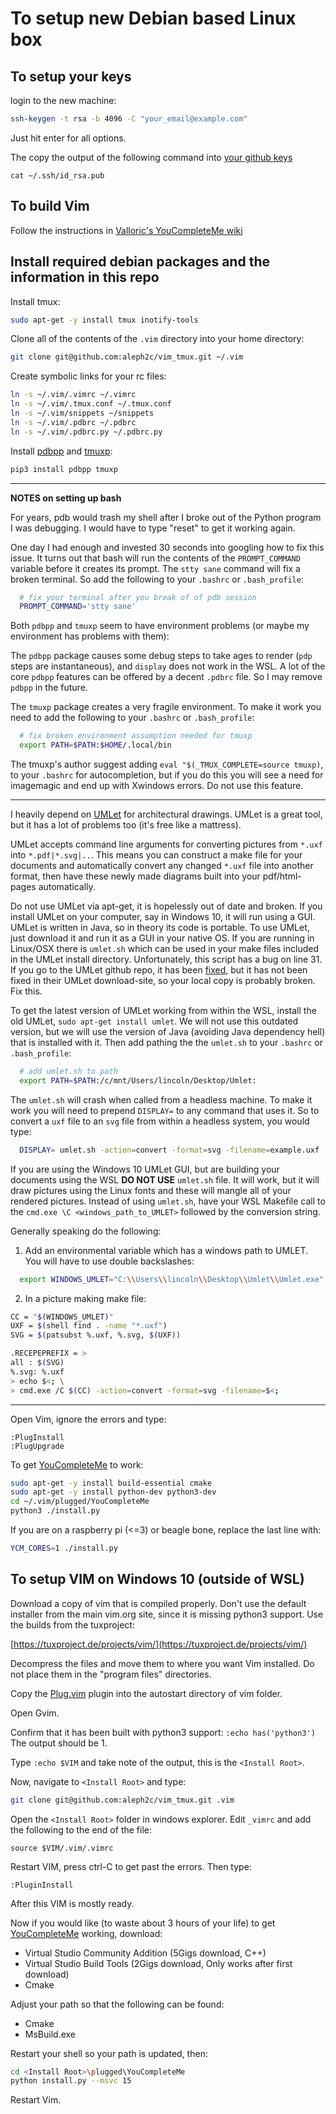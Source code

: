 # To setup new Debian based Linux box

## To setup your keys
login to the new machine:
```bash
ssh-keygen -t rsa -b 4096 -C "your_email@example.com"
```
Just hit enter for all options.

The copy the output of the following command into [your github keys](https://github.com/settings/keys)
```
cat ~/.ssh/id_rsa.pub
```

## To build Vim
Follow the instructions in [Valloric's YouCompleteMe wiki](https://github.com/ycm-core/YouCompleteMe/wiki/Building-Vim-from-source)

## Install required debian packages and the information in this repo
Install tmux:
```bash
sudo apt-get -y install tmux inotify-tools
```
Clone all of the contents of the `.vim` directory into your home directory:
```bash
git clone git@github.com:aleph2c/vim_tmux.git ~/.vim
```
Create symbolic links for your rc files:
```bash
ln -s ~/.vim/.vimrc ~/.vimrc
ln -s ~/.vim/.tmux.conf ~/.tmux.conf
ln -s ~/.vim/snippets ~/snippets
ln -s ~/.vim/.pdbrc ~/.pdbrc
ln -s ~/.vim/.pdbrc.py ~/.pdbrc.py
```
Install [pdbpp](https://pypi.org/project/pdbpp/) and [tmuxp](http://tmuxp.git-pull.com/en/latest/index.html):
```bash
pip3 install pdbpp tmuxp
```
---
**NOTES on setting up bash**

For years, pdb would trash my shell after I broke out of the Python program I
was debugging.  I would have to type "reset" to get it working again.

One day I had enough and invested 30 seconds into googling how to fix this
issue.  It turns out that bash will run the contents of the ``PROMPT_COMMAND``
variable before it creates its prompt.  The ``stty sane`` command will fix a
broken terminal. So add the following to your ``.bashrc`` or
``.bash_profile``:

```bash
  # fix your terminal after you break of of pdb session
  PROMPT_COMMAND='stty sane'
````

Both ``pdbpp`` and ``tmuxp`` seem to have environment problems (or maybe my
environment has problems with them):


The ``pdbpp`` package causes some debug steps to take ages to render (``pdp``
steps are instantaneous), and ``display`` does not work in the WSL.  A lot of
the core ``pdbpp`` features can be offered by a decent ``.pdbrc`` file.  So I
may remove ``pdbpp`` in the future.

The ``tmuxp`` package creates a very fragile environment.   To make it work you
need to add the following to your ``.bashrc`` or ``.bash_profile``:

```bash
  # fix broken environment assumption needed for tmuxp
  export PATH=$PATH:$HOME/.local/bin
```

The tmuxp's author suggest adding ``eval "$(_TMUX_COMPLETE=source tmuxp)``, to
your ``.bashrc`` for autocompletion, but if you do this you will see a need for
imagemagic and end up with Xwindows errors.  Do not use this feature.

----

I heavily depend on [UMLet](https://www.umlet.com/) for architectural drawings.  UMLet is a great tool, but it has a lot of problems too (it's free like a mattress).

UMLet accepts command line arguments for converting pictures from ``*.uxf`` into ``*.pdf|*.svg|..``.  This means you can construct a make file for your documents and automatically convert any changed ``*.uxf`` file into another format, then have these newly made diagrams built into your pdf/html-pages automatically.

Do not use UMLet via apt-get, it is hopelessly out of date and broken.  If you install UMLet on your computer, say in Windows 10, it will run using a GUI.  UMLet is written in Java, so in theory its code is portable.  To use UMLet, just download it and run it as a GUI in your native OS.  If you are running in Linux/OSX there is ``umlet.sh`` which can be used in your make files included in the UMLet install directory.  Unfortunately, this script has a bug on line 31.  If you go to the UMLet github repo, it has been [fixed](https://github.com/umlet/umlet/blob/master/umlet-standalone/src/exe/umlet.sh), but it has not been fixed in their UMLet download-site, so your local copy is probably broken.  Fix this.

To get the latest version of UMLet working from within the WSL, install the old UMLet, ``sudo apt-get install umlet``.  We will not use this outdated version, but we will use the version of Java (avoiding Java dependency hell) that is installed with it.  Then add pathing the the ``umlet.sh`` to your ``.bashrc`` or ``.bash_profile``:

```bash
  # add umlet.sh to path
  export PATH=$PATH:/c/mnt/Users/lincoln/Desktop/Umlet:
```

The ``umlet.sh`` will crash when called from a headless machine.  To make it work you will need to prepend ``DISPLAY=`` to any command that uses it.  So to convert a ``uxf`` file to an ``svg`` file from within a headless system, you would type:

```bash
  DISPLAY= umlet.sh -action=convert -format=svg -filename=example.uxf
```

If you are using the Windows 10 UMLet GUI, but are building your documents using the WSL **DO NOT USE** ``umlet.sh`` file.  It will work, but it will draw pictures using the Linux fonts and these will mangle all of your rendered pictures.  Instead of using ``umlet.sh``, have your WSL Makefile call to the ``cmd.exe \C <windows_path_to_UMLET>`` followed by the conversion string.

Generally speaking do the following:

1. Add an environmental variable which has a windows path to UMLET.  You will have to use double backslashes:

```bash
  export WINDOWS_UMLET="C:\\Users\\lincoln\\Desktop\\Umlet\\Umlet.exe"
```

2. In a picture making make file:

```bash
CC = "$(WINDOWS_UMLET)"
UXF = $(shell find . -name "*.uxf")
SVG = $(patsubst %.uxf, %.svg, $(UXF))

.RECEPEPREFIX = >
all : $(SVG)
%.svg: %.uxf
> echo $<; \
> cmd.exe /C $(CC) -action=convert -format=svg -filename=$<;
```

---

Open Vim, ignore the errors and type:
```
:PlugInstall
:PlugUpgrade
```
To get [YouCompleteMe](https://github.com/Valloric/YouCompleteMe) to work:
```bash
sudo apt-get -y install build-essential cmake
sudo apt-get -y install python-dev python3-dev
cd ~/.vim/plugged/YouCompleteMe
python3 ./install.py
```
If you are on a raspberry pi (<=3) or beagle bone, replace the last line with:
```bash
YCM_CORES=1 ./install.py
```
## To setup VIM on Windows 10 (outside of WSL)
Download a copy of vim that is compiled properly.  Don't use the default
installer from the main vim.org site, since it is missing python3 support.  Use
the builds from the tuxproject:

[https://tuxproject.de/projects/vim/](https://tuxproject.de/projects/vim/)

Decompress the files and move them to where you want Vim installed.  Do not
place them in the "program files" directories.

Copy the [Plug.vim](https://github.com/junegunn/vim-plug) plugin into the autostart directory of vim folder.

Open Gvim.  

Confirm that it has been built with python3 support:  `:echo has('python3')` The
output should be 1.

Type `:echo $VIM` and take note of the output, this is the `<Install Root>`.

Now, navigate to `<Install Root>` and type:
```bash
git clone git@github.com:aleph2c/vim_tmux.git .vim
```

Open the `<Install Root>` folder in windows explorer.  Edit `_vimrc` and add the
following to the end of the file:
```
source $VIM/.vim/.vimrc
```
Restart VIM, press ctrl-C to get past the errors.  Then type:
```
:PluginInstall 
```
After this VIM is mostly ready.

Now if you would like (to waste about 3 hours of your life) to get
[YouCompleteMe](https://github.com/Valloric/YouCompleteMe) working, download:

 * Virtual Studio Community Addition (5Gigs download, C++)
 * Virtual Studio Build Tools        (2Gigs download, Only works after first download)
 * Cmake

Adjust your path so that the following can be found:

 * Cmake
 * MsBuild.exe

Restart your shell so your path is updated, then:
```bash
cd <Install Root>\plugged\YouCompleteMe
python install.py --msvc 15
```
Restart Vim.

